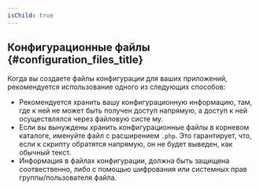 ```yaml
---
isChild: true
---
```


## Конфигурационные файлы {#configuration_files_title}

Когда вы создаете файлы конфигурации для ваших приложений, рекомендуется использование одного из следующих способов:

- Рекомендуется хранить вашу конфигурационную информацию, там, где к ней не может быть получен доступ напрямую, 
а доступ к ней осуществлялся через файловую систе му.
- Если вы вынуждены хранить конфигурационные файлы в корневом каталоге, именуйте файл с расширением `.php`. 
Это гарантирует, что, если к скрипту обратятся напрямую, он не будет выведен, как обычный текст.
- Информация в файлах конфигурации, должна быть защищена соотвественно, либо с помощью шифрования или системных 
прав группы/пользователя файла.